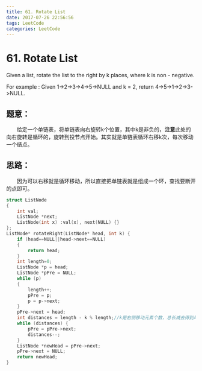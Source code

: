 ```yaml
---
title: 61. Rotate List
date: 2017-07-26 22:56:56
tags: LeetCode
categories: LeetCode
---
```


# 61. Rotate List

Given a list, rotate the list to the right by k places, where k is non - negative.

For example :
Given 1->2->3->4->5->NULL and k = 2,
return 4->5->1->2->3->NULL.

<!--more-->

## 题意：

　　给定一个单链表，将单链表向右旋转k个位置，其中k是非负的，**注意**此处的向右旋转是循环的，旋转到投节点开始。其实就是单链表循环右移k次，每次移动一个结点。

## 思路：

　　因为可以右移就是循环移动，所以直接把单链表就是组成一个环，查找要断开的点即可。

```c++
struct ListNode
{
	int val;
	ListNode *next;
	ListNode(int x) :val(x), next(NULL) {}
};
ListNode* rotateRight(ListNode* head, int k) {
	if (head==NULL||head->next==NULL)
	{
		return head;
	}
	int length=0;
	ListNode *p = head;
	ListNode *pPre = NULL;
	while (p)
	{
		length++;
		pPre = p;
		p = p->next;
	}
	pPre->next = head; 
	int distances = length - k % length;//k是右侧移动元素个数，总长减去得到尾指针移动步数
	while (distances) {
		pPre = pPre->next;
		distances--;
	}
	ListNode *newHead = pPre->next;
	pPre->next = NULL;
	return newHead;
}
```

